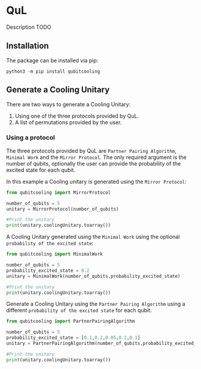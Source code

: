 # QuL

Description TODO

## Installation

The package can be installed via pip:

```
python3 -m pip install qubitcooling
```

## Generate a Cooling Unitary

There are two ways to generate a Cooling Unitary:

1. Using one of the three protocols provided by QuL.
2. A list of permutations provided by the user.

### Using a protocol
The three protocols provided by QuL are `Partner Pairing Algorithm`, `Minimal Work` and the `Mirror Protocol`. The only required argument is the number of qubits, optionally the user can provide the probability of the excited state for each qubit. 

In this example a Cooling unitary is generated using the `Mirror Protocol`:
```python
from qubitcooling import MirrorProtocol

number_of_qubits = 5
unitary = MirrorProtocol(number_of_qubits)

#Print the unitary
print(unitary.coolingUnitary.toarray())
```

A Cooling Unitary generated using the `Minimal Work` using the optional `probability of the excited state`:
```python
from qubitcooling import MinimalWork

number_of_qubits = 5
probability_excited_state = 0.2
unitary = MinimalWork(number_of_qubits,probability_excited_state)

#Print the unitary
print(unitary.coolingUnitary.toarray())
```
Generate a Cooling Unitary using the `Partner Pairing Algorithm` using a different `probability of the excited state` for each qubit:
```python
from qubitcooling import PartnerPairingAlgorithm

number_of_qubits = 5
probability_excited_state = [0.1,0.2,0.05,0.2,0.1]
unitary = PartnerPairingAlgorithm(number_of_qubits,probability_excited_state)

#Print the unitary
print(unitary.coolingUnitary.toarray())
```




